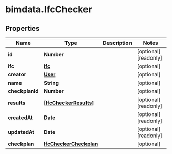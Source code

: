 # bimdata.IfcChecker

## Properties

Name | Type | Description | Notes
------------ | ------------- | ------------- | -------------
**id** | **Number** |  | [optional] [readonly] 
**ifc** | [**Ifc**](Ifc.md) |  | [optional] 
**creator** | [**User**](User.md) |  | [optional] 
**name** | **String** |  | [optional] 
**checkplanId** | **Number** |  | [optional] 
**results** | [**[IfcCheckerResults]**](IfcCheckerResults.md) |  | [optional] [readonly] 
**createdAt** | **Date** |  | [optional] [readonly] 
**updatedAt** | **Date** |  | [optional] [readonly] 
**checkplan** | [**IfcCheckerCheckplan**](IfcCheckerCheckplan.md) |  | [optional] 


